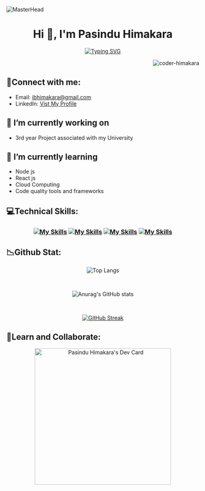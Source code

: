 ![MasterHead](https://user-images.githubusercontent.com/74038190/225813708-98b745f2-7d22-48cf-9150-083f1b00d6c9.gif)
<h1 align="center">Hi 👋, I'm Pasindu Himakara</h1>
<div align=center>
  
<a href="https://git.io/typing-svg"><img src="https://readme-typing-svg.demolab.com?font=Fira+Code&pause=1000&color=23F720&random=false&width=435&lines=I+am+a+tech+enthusiast.;Adept+at+Mastering+New+Concepts." alt="Typing SVG" /></a>
</div>
<p align="right"> <img src="https://komarev.com/ghpvc/?username=coder-himakara&label=Profile%20views&color=0e75b6&style=flat" alt="coder-himakara" /> </p>


## :calling:Connect with me:
- Email:  ibhimakara@gmail.com
- LinkedIn:  <a href="https://linkedin.com/in/pasindu-himakara-b44885285">Vist My Profile</a>

## 🔭 I’m currently working on 
- 3rd year Project associated with my University

## 🌱 I’m currently learning 
- Node js
- React js
- Cloud Computing
- Code quality tools and frameworks



## :computer:Technical Skills:
<h3 align=center>
  
[![My Skills](https://skillicons.dev/icons?i=js,html,css,bootstrap)](https://skillicons.dev)
[![My Skills](https://skillicons.dev/icons?i=java,c,php,cs,figma&theme=light)](https://skillicons.dev)
[![My Skills](https://skillicons.dev/icons?i=git,laravel,spring,mysql,postgres,ps,postman)](https://skillicons.dev)
[![My Skills](https://skillicons.dev/icons?i=githubactions,docker,notion,discord)](https://skillicons.dev)
</h3>


## :chart_with_downwards_trend:Github Stat:
<div align=center>
  
  ![Top Langs](https://github-readme-stats.vercel.app/api/top-langs/?username=Coder-himakara&langs_count=8&layout=compact&theme=highcontrast)
</div>
</br>
<div align=center>
  
![Anurag's GitHub stats](https://github-readme-stats.vercel.app/api?username=Coder-himakara&show_icons=true&theme=highcontrast)
  
</div>
</br>
<div align=center>
  
  [![GitHub Streak](https://streak-stats.demolab.com/?user=Coder-himakara&theme=highcontrast)](https://git.io/streak-stats)
</div>

## :bookmark_tabs:Learn and Collaborate:
<div align=center>
<a href="https://app.daily.dev/dev_pasindu"><img src="https://api.daily.dev/devcards/v2/Ksr7n9BzSrNlYxDZLByV0.png?type=default&r=svx" width="356" alt="Pasindu Himakara's Dev Card"/></a>
</div>
